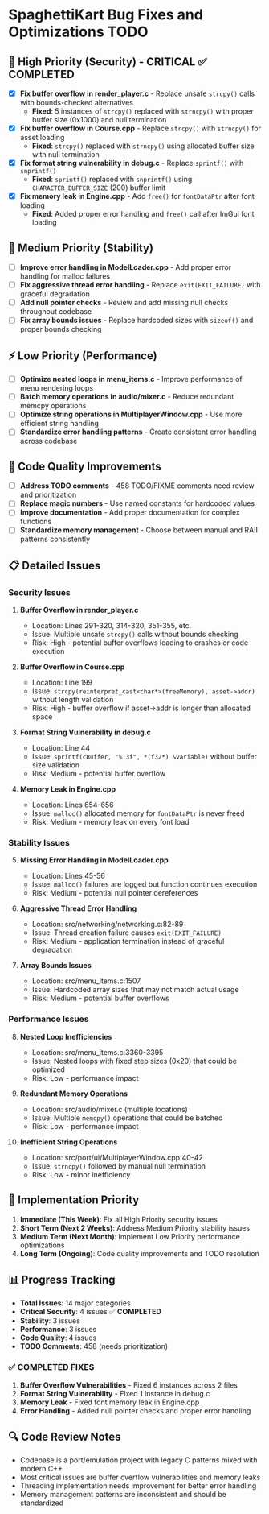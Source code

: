 # SpaghettiKart Bug Fixes and Optimizations TODO

## 🚨 High Priority (Security) - CRITICAL ✅ COMPLETED
- [x] **Fix buffer overflow in render_player.c** - Replace unsafe `strcpy()` calls with bounds-checked alternatives
  - **Fixed**: 5 instances of `strcpy()` replaced with `strncpy()` with proper buffer size (0x1000) and null termination
- [x] **Fix buffer overflow in Course.cpp** - Replace `strcpy()` with `strncpy()` for asset loading
  - **Fixed**: `strcpy()` replaced with `strncpy()` using allocated buffer size with null termination
- [x] **Fix format string vulnerability in debug.c** - Replace `sprintf()` with `snprintf()`
  - **Fixed**: `sprintf()` replaced with `snprintf()` using `CHARACTER_BUFFER_SIZE` (200) buffer limit
- [x] **Fix memory leak in Engine.cpp** - Add `free()` for `fontDataPtr` after font loading
  - **Fixed**: Added proper error handling and `free()` call after ImGui font loading

## 🔧 Medium Priority (Stability)
- [ ] **Improve error handling in ModelLoader.cpp** - Add proper error handling for malloc failures
- [ ] **Fix aggressive thread error handling** - Replace `exit(EXIT_FAILURE)` with graceful degradation
- [ ] **Add null pointer checks** - Review and add missing null checks throughout codebase
- [ ] **Fix array bounds issues** - Replace hardcoded sizes with `sizeof()` and proper bounds checking

## ⚡ Low Priority (Performance)
- [ ] **Optimize nested loops in menu_items.c** - Improve performance of menu rendering loops
- [ ] **Batch memory operations in audio/mixer.c** - Reduce redundant memcpy operations
- [ ] **Optimize string operations in MultiplayerWindow.cpp** - Use more efficient string handling
- [ ] **Standardize error handling patterns** - Create consistent error handling across codebase

## 🧹 Code Quality Improvements
- [ ] **Address TODO comments** - 458 TODO/FIXME comments need review and prioritization
- [ ] **Replace magic numbers** - Use named constants for hardcoded values
- [ ] **Improve documentation** - Add proper documentation for complex functions
- [ ] **Standardize memory management** - Choose between manual and RAII patterns consistently

## 📋 Detailed Issues

### Security Issues
1. **Buffer Overflow in render_player.c**
   - Location: Lines 291-320, 314-320, 351-355, etc.
   - Issue: Multiple unsafe `strcpy()` calls without bounds checking
   - Risk: High - potential buffer overflows leading to crashes or code execution

2. **Buffer Overflow in Course.cpp**
   - Location: Line 199
   - Issue: `strcpy(reinterpret_cast<char*>(freeMemory), asset->addr)` without length validation
   - Risk: High - buffer overflow if asset->addr is longer than allocated space

3. **Format String Vulnerability in debug.c**
   - Location: Line 44
   - Issue: `sprintf(cBuffer, "%.3f", *(f32*) &variable)` without buffer size validation
   - Risk: Medium - potential buffer overflow

4. **Memory Leak in Engine.cpp**
   - Location: Lines 654-656
   - Issue: `malloc()` allocated memory for `fontDataPtr` is never freed
   - Risk: Medium - memory leak on every font load

### Stability Issues
5. **Missing Error Handling in ModelLoader.cpp**
   - Location: Lines 45-56
   - Issue: `malloc()` failures are logged but function continues execution
   - Risk: Medium - potential null pointer dereferences

6. **Aggressive Thread Error Handling**
   - Location: src/networking/networking.c:82-89
   - Issue: Thread creation failure causes `exit(EXIT_FAILURE)`
   - Risk: Medium - application termination instead of graceful degradation

7. **Array Bounds Issues**
   - Location: src/menu_items.c:1507
   - Issue: Hardcoded array sizes that may not match actual usage
   - Risk: Medium - potential buffer overflows

### Performance Issues
8. **Nested Loop Inefficiencies**
   - Location: src/menu_items.c:3360-3395
   - Issue: Nested loops with fixed step sizes (0x20) that could be optimized
   - Risk: Low - performance impact

9. **Redundant Memory Operations**
   - Location: src/audio/mixer.c (multiple locations)
   - Issue: Multiple `memcpy()` operations that could be batched
   - Risk: Low - performance impact

10. **Inefficient String Operations**
    - Location: src/port/ui/MultiplayerWindow.cpp:40-42
    - Issue: `strncpy()` followed by manual null termination
    - Risk: Low - minor inefficiency

## 🎯 Implementation Priority
1. **Immediate (This Week)**: Fix all High Priority security issues
2. **Short Term (Next 2 Weeks)**: Address Medium Priority stability issues
3. **Medium Term (Next Month)**: Implement Low Priority performance optimizations
4. **Long Term (Ongoing)**: Code quality improvements and TODO resolution

## 📊 Progress Tracking
- **Total Issues**: 14 major categories
- **Critical Security**: 4 issues ✅ **COMPLETED**
- **Stability**: 3 issues  
- **Performance**: 3 issues
- **Code Quality**: 4 issues
- **TODO Comments**: 458 (needs prioritization)

### ✅ **COMPLETED FIXES**
1. **Buffer Overflow Vulnerabilities** - Fixed 6 instances across 2 files
2. **Format String Vulnerability** - Fixed 1 instance in debug.c
3. **Memory Leak** - Fixed font memory leak in Engine.cpp
4. **Error Handling** - Added null pointer checks and proper error handling

## 🔍 Code Review Notes
- Codebase is a port/emulation project with legacy C patterns mixed with modern C++
- Most critical issues are buffer overflow vulnerabilities and memory leaks
- Threading implementation needs improvement for better error handling
- Memory management patterns are inconsistent and should be standardized